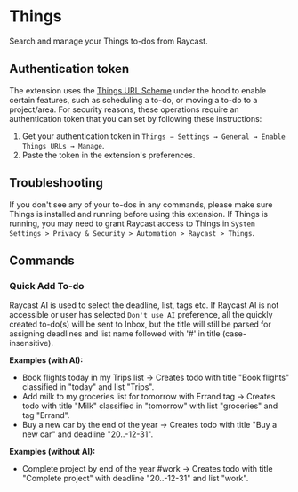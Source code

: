 # Things

Search and manage your Things to-dos from Raycast.

## Authentication token

The extension uses the [Things URL Scheme](https://culturedcode.com/things/support/articles/2803573/) under the hood to enable certain features, such as scheduling a to-do, or moving a to-do to a project/area. For security reasons, these operations require an authentication token that you can set by following these instructions:

1. Get your authentication token in `Things → Settings → General → Enable Things URLs → Manage`.
2. Paste the token in the extension's preferences.

## Troubleshooting

If you don't see any of your to-dos in any commands, please make sure Things is installed and running before using this extension. If Things is running, you may need to grant Raycast access to Things in `System Settings > Privacy & Security > Automation > Raycast > Things`.

## Commands

### Quick Add To-do

Raycast AI is used to select the deadline, list, tags etc. If Raycast AI is not accessible or user has selected `Don't use AI`
preference, all the quickly created to-do(s) will be sent to Inbox, but the title will still be parsed for assigning deadlines 
and list name followed with '#' in title (case-insensitive).

**Examples (with AI):**
* Book flights today in my Trips list -> Creates todo with title "Book flights" classified in "today" and list "Trips".
* Add milk to my groceries list for tomorrow with Errand tag -> Creates todo with title "Milk" classified in "tomorrow" with list "groceries" and tag "Errand".
* Buy a new car by the end of the year -> Creates todo with title "Buy a new car" and deadline "20..-12-31".

**Examples (without AI):**
* Complete project by end of the year #work -> Creates todo with title "Complete project" with deadline "20..-12-31" and list "work".
